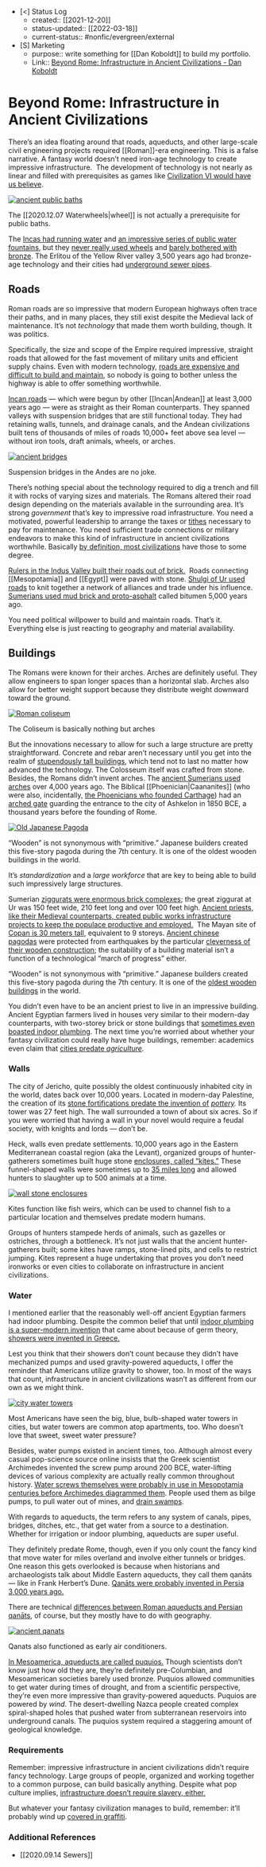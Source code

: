 
- [<] Status Log
	- created:: [[2021-12-20]]
	- status-updated:: [[2022-03-18]]
	- current-status:: #nonfic/evergreen/external 
- [S] Marketing
	- purpose:: write something for [[Dan Koboldt]] to build my portfolio. 
	- Link:: [Beyond Rome: Infrastructure in Ancient Civilizations - Dan Koboldt](http://dankoboldt.com/infrastructure-ancient-civilizations/)

# Beyond Rome: Infrastructure in Ancient Civilizations

There’s an idea floating around that roads, aqueducts, and other large-scale civil engineering projects required [[Roman]]-era engineering. This is a false narrative. A fantasy world doesn’t need iron-age technology to create impressive infrastructure.  The development of technology is not nearly as linear and filled with prerequisites as games like [Civilization VI would have us believe](https://civilization.fandom.com/wiki/Technologies_(Civ6)).

[![ancient public baths](http://dankoboldt.com/wp-content/uploads/2020/07/ancient-public-baths.jpg)](http://dankoboldt.com/wp-content/uploads/2020/07/ancient-public-baths.jpg)

The [[2020.12.07 Waterwheels|wheel]] is not actually a prerequisite for public baths.

The [Incas had running water](http://enperublog.com/2009/07/08/surprising-water-engineering-at-machu-picchu/) and [an impressive series of public water fountains](https://www.archaeology.org/issues/59-1301/76-sidebars/394-machu-picchu-inca-hydraulic-engineering), but they [never really used wheels](https://www.straightdope.com/columns/read/223/why-did-the-peoples-of-the-new-world-fail-to-invent-the-wheel/) and [barely bothered with bronze](https://www.jstor.org/stable/3104667). The Erlitou of the Yellow River valley 3,500 years ago had bronze-age technology and their cities had [underground sewer pipes](https://www.ancient.eu/Chinese_Architecture/).

## **Roads**

Roman roads are so impressive that modern European highways often trace their paths, and in many places, they still exist despite the Medieval lack of maintenance. It’s not _technology_ that made them worth building, though. It was politics.

Specifically, the size and scope of the Empire required impressive, straight roads that allowed for the fast movement of military units and efficient supply chains. Even with modern technology, [roads are expensive and difficult to build and maintain](https://www.bloomberg.com/news/articles/2015-02-12/america-s-infrastructure-crisis-is-really-a-maintenance-crisis), so nobody is going to bother unless the highway is able to offer something worthwhile.

[Incan roads](https://www.smithsonianmag.com/innovation/what-its-like-travel-inca-road-today-180955740/) — which were begun by other [[Incan|Andean]] at least 3,000 years ago — were as straight as their Roman counterparts. They spanned valleys with suspension bridges that are still functional today. They had retaining walls, tunnels, and drainage canals, and the Andean civilizations built tens of thousands of miles of roads 10,000+ feet above sea level — without iron tools, draft animals, wheels, or arches.

[![ancient bridges](http://dankoboldt.com/wp-content/uploads/2020/07/suspension-bridges-andes.jpg)](http://dankoboldt.com/wp-content/uploads/2020/07/suspension-bridges-andes.jpg)

Suspension bridges in the Andes are no joke.

There’s nothing special about the technology required to dig a trench and fill it with rocks of varying sizes and materials. The Romans altered their road design depending on the materials available in the surrounding area. It’s strong _government_ that’s key to impressive road infrastructure. You need a motivated, powerful leadership to arrange the taxes or [tithes](https://www.thoughtco.com/inca-empire-road-system-171388) necessary to pay for maintenance. You need sufficient trade connections or military endeavors to make this kind of infrastructure in ancient civilizations worthwhile. Basically [by definition, most civilizations](https://www.nationalgeographic.org/encyclopedia/civilizations/) have those to some degree.

[Rulers in the Indus Valley built their roads out of brick.](https://worldhhistory.weebly.com/streets-and-roads.html)  Roads connecting [[Mesopotamia]] and [[Egypt]] were paved with stone. [Shulgi of Ur used roads](https://www.timemaps.com/encyclopedia/ancient-mesopotamia-history/) to knit together a network of alliances and trade under his influence. [Sumerians used mud brick and proto-asphalt](https://www.fhwa.dot.gov/infrastructure/back0506.cfm) called bitumen 5,000 years ago.

You need political willpower to build and maintain roads. That’s it. Everything else is just reacting to geography and material availability.

## **Buildings**

The Romans were known for their arches. Arches are definitely useful. They allow engineers to span longer spaces than a horizontal slab. Arches also allow for better weight support because they distribute weight downward toward the ground.

[![Roman coliseum](http://dankoboldt.com/wp-content/uploads/2020/07/roman-coliseum.png)](http://dankoboldt.com/wp-content/uploads/2020/07/roman-coliseum.png)

The Coliseum is basically nothing but arches

But the innovations necessary to allow for such a large structure are pretty straightforward. Concrete and rebar aren’t necessary until you get into the realm of [stupendously tall buildings](https://theconversation.com/the-problem-with-reinforced-concrete-56078), which tend not to last no matter how advanced the technology. The Colosseum itself was crafted from stone. Besides, the Romans didn’t invent arches. The [ancient Sumerians used arches](https://pmsancientmesopotamia.weebly.com/the-arch.html) over 4,000 years ago. The Biblical [[Phoenician|Caananites]] (who were also, incidentally, [the Phoenicians who founded Carthage](https://eleanorkonik.com/maritime-empires-phoenician-gap/)) had an [arched gate](https://www.jpost.com/Local-Israel/Around-Israel/Oldest-arched-gate-in-the-world-restored) guarding the entrance to the city of Ashkelon in 1850 BCE, a thousand years before the founding of Rome.

[![Old Japanese Pagoda](http://dankoboldt.com/wp-content/uploads/2020/07/old-japanese-pagoda.jpg)](http://dankoboldt.com/wp-content/uploads/2020/07/old-japanese-pagoda.jpg)

“Wooden” is not synonymous with “primitive.” Japanese builders created this five-story pagoda during the 7th century. It is one of the oldest wooden buildings in the world.

It’s _standardization_ and a _large workforce_ that are key to being able to build such impressively large structures.

Sumerian [ziggurats were enormous brick complexes](https://www.historyonthenet.com/ziggurats-and-temples-in-ancient-mesopotamia); the great ziggurat at Ur was 150 feet wide, 210 feet long and over 100 feet high. [Ancient priests, like their Medieval counterparts, created public works infrastructure projects to keep the populace productive and employed.](https://eleanorkonik.com/ancient-priests-practical-impact/)  The Mayan site of [Copan is 30 meters tall](https://whc.unesco.org/en/list/129/), equivalent to 9 storeys. [Ancient chinese pagodas](https://www.ancient.eu/Chinese_Architecture/) were protected from earthquakes by the particular [cleverness of their wooden construction](https://medium.com/konsiteo-today/shinbashira-pagodas-exceptional-earthquake-resistance-9d7e3eac1d6d#:~:text=Records%20show%20that%20only%20two,years%20owing%20to%20an%20earthquake.&text=The%20reason%20traditionally%20attributed%20has,inertial%20stability%20of%20the%20pagoda.); the suitability of a building material isn’t a function of a technological “march of progress” either.

“Wooden” is not synonymous with “primitive.” Japanese builders created this five-story pagoda during the 7th century. It is one of the [oldest wooden buildings](https://en.wikipedia.org/wiki/H%C5%8Dry%C5%AB-ji) in the world.

You didn’t even have to be an ancient priest to live in an impressive building. Ancient Egyptian farmers lived in houses very similar to their modern-day counterparts, with two-storey brick or stone buildings that [sometimes even boasted indoor plumbing](https://www.historyonthenet.com/ancient-egyptian-houses). The next time you’re worried about whether your fantasy civilization could really have huge buildings, remember: academics even claim that [cities predate _agriculture_](https://www.theguardian.com/cities/2015/feb/16/whats-the-oldest-city-in-the-world)_._ 

### **Walls**

The city of Jericho, quite possibly the oldest continuously inhabited city in the world, dates back over 10,000 years. Located in modern-day Palestine, the creation of its [stone fortifications predate the invention of](https://en.wikipedia.org/wiki/Wall_of_Jericho) [_pottery_](https://en.wikipedia.org/wiki/Wall_of_Jericho)_._ Its tower was 27 feet high. The wall surrounded a town of about six acres. So if you were worried that having a wall in your novel would require a feudal society, with knights and lords — don’t be.

Heck, walls even predate settlements. 10,000 years ago in the Eastern Mediterranean coastal region (aka the Levant), organized groups of hunter-gatherers sometimes built huge stone [enclosures, called “kites.”](https://www.thoughtco.com/desert-kites-ancient-hunting-technique-170599) These funnel-shaped walls were sometimes up to [35 miles long](https://www.sciencedirect.com/science/article/abs/pii/S0140196309003784) and allowed hunters to slaughter up to 500 animals at a time.

[![wall stone enclosures](http://dankoboldt.com/wp-content/uploads/2020/07/kite-stone-enclosures.jpg)](http://dankoboldt.com/wp-content/uploads/2020/07/kite-stone-enclosures.jpg)

Kites function like fish weirs, which can be used to channel fish to a particular location and themselves predate modern humans.

Groups of hunters stampede herds of animals, such as gazelles or ostriches, through a bottleneck. It’s not just walls that the ancient hunter-gatherers built; some kites have ramps, stone-lined pits, and cells to restrict jumping. Kites represent a huge undertaking that proves you don’t need ironworks or even cities to collaborate on infrastructure in ancient civilizations.

### **Water**

I mentioned earlier that the reasonably well-off ancient Egyptian farmers had indoor plumbing. Despite the common belief that until [indoor plumbing is a super-modern invention](https://www.wfmj.com/story/41849180/the-history-of-indoor-plumbing) that came about because of germ theory, [showers were invented in Greece.](https://www.greekboston.com/culture/inventions/showers/)

Lest you think that their showers don’t count because they didn’t have mechanized pumps and used gravity-powered aqueducts, I offer the reminder that Americans utilize gravity to shower, too. In most of the ways that count, infrastructure in ancient civilizations wasn’t as different from our own as we might think.

[![city water towers](http://dankoboldt.com/wp-content/uploads/2020/07/water-towers-new-york.jpg)](http://dankoboldt.com/wp-content/uploads/2020/07/water-towers-new-york.jpg)

Most Americans have seen the big, blue, bulb-shaped water towers in cities, but water towers are common atop apartments, too. Who doesn’t love that sweet, sweet water pressure?

Besides, water pumps existed in ancient times, too. Although almost every casual pop-science source online insists that the Greek scientist Archimedes invented the screw pump around 200 BCE, water-lifting devices of various complexity are actually really common throughout history. [Water screws themselves were probably in use in Mesopotamia centuries before Archimedes diagrammed them](https://www.mdpi.com/2073-4441/7/9/5031/htm). People used them as bilge pumps, to pull water out of mines, and [drain swamps](https://www.nola.com/news/environment/article_a8c86a5c-3e65-5e0e-a7ad-7cc048263515.html).

With regards to aqueducts, the term refers to any system of canals, pipes, bridges, ditches, etc., that get water from a source to a destination. Whether for irrigation or indoor plumbing, aqueducts are super useful.

They definitely predate Rome, though, even if you only count the fancy kind that move water for miles overland and involve either tunnels or bridges. One reason this gets overlooked is because when historians and archaeologists talk about Middle Eastern aqueducts, they call them qanāts — like in Frank Herbert’s Dune. [Qanāts were probably invented in Persia 3,000 years ago.](http://users.bart.nl/~leenders/txt/qanats.html)

There are technical [differences between Roman aqueducts and Persian qanāts](https://medium.com/@gocebe/roman-vs-persian-hydraulic-engineering-733ba1a1ec9a), of course, but they mostly have to do with geography.

[![ancient qanats](http://dankoboldt.com/wp-content/uploads/2020/07/ancient-qanats.jpg)](http://dankoboldt.com/wp-content/uploads/2020/07/ancient-qanats.jpg)

Qanats also functioned as early air conditioners.

[In Mesoamerica, aqueducts are called puquios.](https://www.sciencealert.com/how-scientists-solved-an-ancient-peruvian-mystery-from-space) Though scientists don’t know just how old they are, they’re definitely pre-Columbian, and Mesoamerican societies barely used bronze. Puquios allowed communities to get water during times of drought, and from a scientific perspective, they’re even more impressive than gravity-powered aqueducts. Puquios are powered by _wind_. The desert-dwelling Nazca people created complex spiral-shaped holes that pushed water from subterranean reservoirs into underground canals. The puquios system required a staggering amount of geological knowledge.

### **Requirements**

Remember: impressive infrastructure in ancient civilizations didn’t require fancy technology. Large groups of people, organized and working together to a common purpose, can build basically anything. Despite what pop culture implies, [infrastructure doesn’t require slavery, either.](https://www.usnews.com/science/articles/2010/01/12/egypt-new-find-shows-slaves-didnt-build-pyramids) 

But whatever your fantasy civilization manages to build, remember: it’ll probably wind up [covered in graffiti](https://www.harvardmagazine.com/2003/07/who-built-the-pyramids-html).

### Additional References
-  [[2020.09.14 Sewers]]


